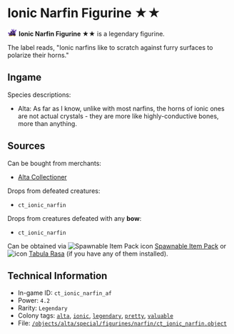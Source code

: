 # Ionic Narfin Figurine ★★

<img src="https://raw.githubusercontent.com/Ceterai/Enternia/main/objects/alta/special/figurines/narfin/ct_ionic_narfin.png" alt="Ionic Narfin Figurine ★★ icon" loading="lazy" height="16px" width="auto" /> **Ionic Narfin Figurine ★★** is a legendary figurine.

The label reads, "Ionic narfins like to scratch against furry surfaces to polarize their horns."

## Ingame

Species descriptions:

- Alta: As far as I know, unlike with most narfins, the horns of ionic ones are not actual crystals - they are more like highly-conductive bones, more than anything.

## Sources

Can be bought from merchants:

- [Alta Collectioner](https://ceterai.github.io/MyEnternia/Wiki/AltaCollectioner)

Drops from defeated creatures:

- `ct_ionic_narfin`

Drops from creatures defeated with any **bow**:

- `ct_ionic_narfin`

Can be obtained via <img src="https://raw.githubusercontent.com/Silverfeelin/Starbound-SpawnableItemPack/master/interface/sip/iconSmall.png" alt="Spawnable Item Pack icon" width="18" height="14"/> [Spawnable Item Pack](https://steamcommunity.com/sharedfiles/filedetails/?id=733665104) or <img src="https://steamuserimages-a.akamaihd.net/ugc/263843960696222713/3EC9A7C005541F7D577EBCB8C5736B4EFC9973D6/" alt="icon" width="8" height="12"/> [Tabula Rasa](https://community.playstarbound.com/resources/the-tabula-rasa.3222/) (if you have any of them installed).

## Technical Information

- In-game ID: `ct_ionic_narfin_af`
- Power: `4.2`
- Rarity: `Legendary`
- Colony tags: [`alta`](https://ceterai.github.io/MyEnternia/Wiki/Tags/Alta), [`ionic`](https://ceterai.github.io/MyEnternia/Wiki/Tags/Ionic), [`legendary`](https://ceterai.github.io/MyEnternia/Wiki/Tags/Legendary), [`pretty`](https://ceterai.github.io/MyEnternia/Wiki/Tags/Pretty), [`valuable`](https://ceterai.github.io/MyEnternia/Wiki/Tags/Valuable)
- File: [`/objects/alta/special/figurines/narfin/ct_ionic_narfin.object`](https://github.com/Ceterai/Enternia/blob/main/objects/alta/special/figurines/narfin/ct_ionic_narfin.object)

